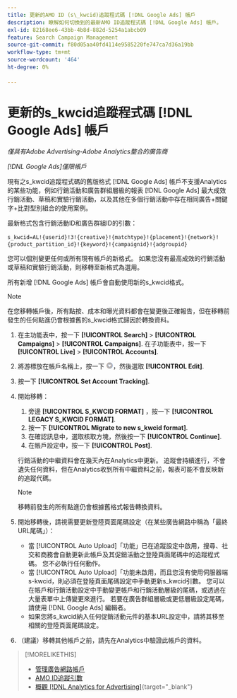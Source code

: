 ```yaml
---
title: 更新的AMO ID (s\_kwcid)追蹤程式碼 [!DNL Google Ads] 帳戶
description: 瞭解如何切換到的最新AMO ID追蹤程式碼 [!DNL Google Ads] 帳戶。
exl-id: 82168ee6-43bb-4b8d-882d-5254a1abcb09
feature: Search Campaign Management
source-git-commit: f80d05aa40fd4114e9585220fe747ca7d36a19bb
workflow-type: tm+mt
source-wordcount: '464'
ht-degree: 0%

---
```


# 更新的s_kwcid追蹤程式碼 [!DNL Google Ads] 帳戶

*僅具有Adobe Advertising-Adobe Analytics整合的廣告商*

*[!DNL Google Ads]僅限帳戶*

現有之s\_kwcid追蹤程式碼的舊版格式 [!DNL Google Ads] 帳戶不支援Analytics的某些功能，例如行銷活動和廣告群組層級的報表 [!DNL Google Ads] 最大成效行銷活動、草稿和實驗行銷活動，以及其他在多個行銷活動中存在相同廣告+關鍵字+比對型別組合的使用案例。

最新格式包含行銷活動ID和廣告群組ID的引數：

```
s_kwcid=AL!{userid}!3!{creative}!{matchtype}!{placement}!{network}!{product_partition_id}!{keyword}!{campaignid}!{adgroupid}
```

您可以個別變更任何或所有現有帳戶的新格式。 如果您沒有最高成效的行銷活動或草稿和實驗行銷活動，則移轉至新格式為選用。

所有新增 [!DNL Google Ads] 帳戶會自動使用新的s\_kwcid格式。

>[!NOTE]
>
>在您移轉帳戶後，所有點按、成本和曝光資料都會在變更後正確報告，但在移轉前發生的任何點進仍會根據舊的s\_kwcid格式歸因於轉換資料。

1. 在主功能表中，按一下 **[!UICONTROL Search]** \> **[!UICONTROL Campaigns]** \> **[!UICONTROL Campaigns]**. 在子功能表中，按一下 **[!UICONTROL Live]** \> **[!UICONTROL Accounts]**.
1. 將游標放在帳戶名稱上，按一下 ![箭頭下拉式圖示](/help/search-social-commerce/assets/arrow-dropdown-menu.png)，然後選取 **[!UICONTROL Edit]**.
1. 按一下 **[!UICONTROL Set Account Tracking]**.
1. 開始移轉：

   1. 旁邊 **[!UICONTROL S_KWCID FORMAT]** ，按一下 **[!UICONTROL LEGACY S_KWCID FORMAT]**.
   1. 按一下 **[!UICONTROL Migrate to new s_kwcid format]**.
   1. 在確認訊息中，選取核取方塊，然後按一下 **[!UICONTROL Continue]**.
   1. 在帳戶設定中，按一下 **[!UICONTROL Post]**.

   行銷活動的中繼資料會在幾天內在Analytics中更新。 追蹤會持續進行，不會遺失任何資料，但在Analytics收到所有中繼資料之前，報表可能不會反映新的追蹤代碼。

   >[!NOTE]
   >
   >移轉前發生的所有點進仍會根據舊格式報告轉換資料。

1. 開始移轉後，請視需要更新登陸頁面尾碼設定（在某些廣告網路中稱為「最終URL尾碼」）：

   * 當 [!UICONTROL Auto Upload]「功能」已在追蹤設定中啟用，搜尋、社交和商務會自動更新此帳戶及其促銷活動之登陸頁面尾碼中的追蹤程式碼。 您不必執行任何動作。
   * 當 [!UICONTROL Auto Upload]「功能未啟用，而且您沒有使用伺服器端s-kwcid，則必須在登陸頁面尾碼設定中手動更新s\_kwcid引數。 您可以在帳戶和行銷活動設定中手動變更帳戶和行銷活動層級的尾碼，或透過在大量表單中上傳變更來進行。 若要在廣告群組層級或更低層級設定尾碼，請使用 [!DNL Google Ads] 編輯者。
   * 如果您將s\_kwcid納入任何促銷活動元件的基本URL設定中，請將其移至相關的登陸頁面尾碼設定。

1. （建議）移轉其他帳戶之前，請先在Analytics中驗證此帳戶的資料。

>[!MORELIKETHIS]
>
>* [管理廣告網路帳戶](ad-network-account-manage.md)
>* [AMO ID追蹤引數](/help/search-social-commerce/tracking/skwcid-tracking-parameter.md)
>* [概觀 [!DNL Analytics for Advertising]](https://experienceleague.adobe.com/docs/advertising/integrations/home.html){target="_blank"}
